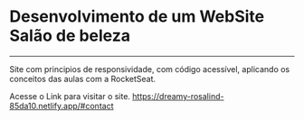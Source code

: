 # Desenvolvimento de um WebSite Salão de beleza
<hr>

Site com principios de responsividade, com código acessível, aplicando os conceitos das aulas com a RocketSeat.

Acesse o Link para visitar o site.
https://dreamy-rosalind-85da10.netlify.app/#contact
